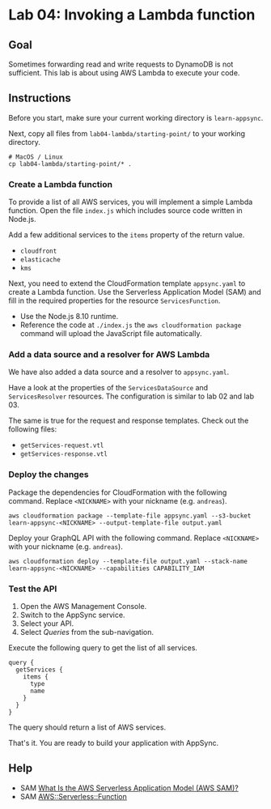 # Lab 04: Invoking a Lambda function

## Goal

Sometimes forwarding read and write requests to DynamoDB is not sufficient. This lab is about using AWS Lambda to execute your code.

## Instructions

Before you start, make sure your current working directory is `learn-appsync`.

Next, copy all files from `lab04-lambda/starting-point/`  to your working directory.

```
# MacOS / Linux
cp lab04-lambda/starting-point/* .
```

### Create a Lambda function

To provide a list of all AWS services, you will implement a simple Lambda function. Open the file `index.js` which includes source code written in Node.js.

Add a few additional services to the `items` property of the return value.

* `cloudfront`
* `elasticache`
* `kms`

Next, you need to extend the CloudFormation template `appsync.yaml` to create a Lambda function. Use the Serverless Application Model (SAM) and fill in the required properties for the resource `ServicesFunction`.

* Use the Node.js 8.10 runtime.
* Reference the code at `./index.js` the `aws cloudformation package` command will upload the JavaScript file automatically.

### Add a data source and a resolver for AWS Lambda 

We have also added a data source and a resolver to `appsync.yaml`.

Have a look at the properties of the `ServicesDataSource` and `ServicesResolver` resources. The configuration is similar to lab 02 and lab 03.

The same is true for the request and response templates. Check out the following files:

* `getServices-request.vtl`
* `getServices-response.vtl`

### Deploy the changes

Package the dependencies for CloudFormation with the following command. Replace `<NICKNAME>` with your nickname (e.g. `andreas`).

```
aws cloudformation package --template-file appsync.yaml --s3-bucket learn-appsync-<NICKNAME> --output-template-file output.yaml
```

Deploy your GraphQL API with the following command. Replace `<NICKNAME>` with your nickname (e.g. `andreas`).

```
aws cloudformation deploy --template-file output.yaml --stack-name learn-appsync-<NICKNAME> --capabilities CAPABILITY_IAM
```

### Test the API

1. Open the AWS Management Console.
1. Switch to the AppSync service.
1. Select your API.
1. Select *Queries* from the sub-navigation.


Execute the following query to get the list of all services.

```
query {
  getServices {
    items {
      type
      name
    }
  }
}
```

The query should return a list of AWS services.

That's it. You are ready to build your application with AppSync.

## Help

* SAM [What Is the AWS Serverless Application Model (AWS SAM)?](https://docs.aws.amazon.com/serverless-application-model/latest/developerguide/what-is-sam.html)
* SAM [AWS::Serverless::Function](https://github.com/awslabs/serverless-application-model/blob/master/versions/2016-10-31.md#awsserverlessfunction)
